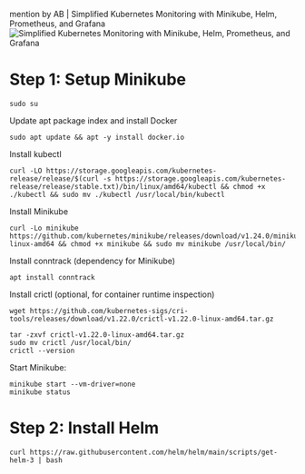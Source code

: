 mention by AB | Simplified Kubernetes Monitoring with Minikube, Helm, Prometheus, and Grafana
![Simplified Kubernetes Monitoring with Minikube, Helm, Prometheus, and Grafana](https://media.licdn.com/dms/image/D4D12AQFAWnVwEVNGsw/article-cover_image-shrink_720_1280/0/1718920229402?e=1724284800&v=beta&t=0_l7rynPQIvGNJIzBlmZwejdDDt3B7m33mwDcdT_egU)

# Step 1: Setup Minikube
```
sudo su
```
Update apt package index and install Docker
```
sudo apt update && apt -y install docker.io
```
Install kubectl
```
curl -LO https://storage.googleapis.com/kubernetes-release/release/$(curl -s https://storage.googleapis.com/kubernetes-release/release/stable.txt)/bin/linux/amd64/kubectl && chmod +x ./kubectl && sudo mv ./kubectl /usr/local/bin/kubectl
```
Install Minikube
```
curl -Lo minikube https://github.com/kubernetes/minikube/releases/download/v1.24.0/minikube-linux-amd64 && chmod +x minikube && sudo mv minikube /usr/local/bin/
```
Install conntrack (dependency for Minikube)
```
apt install conntrack
```
Install crictl (optional, for container runtime inspection)
```
wget https://github.com/kubernetes-sigs/cri-tools/releases/download/v1.22.0/crictl-v1.22.0-linux-amd64.tar.gz
```
```
tar -zxvf crictl-v1.22.0-linux-amd64.tar.gz
sudo mv crictl /usr/local/bin/
crictl --version
```
Start Minikube:
```
minikube start --vm-driver=none
minikube status
```

# Step 2: Install Helm
```
curl https://raw.githubusercontent.com/helm/helm/main/scripts/get-helm-3 | bash
```












































































